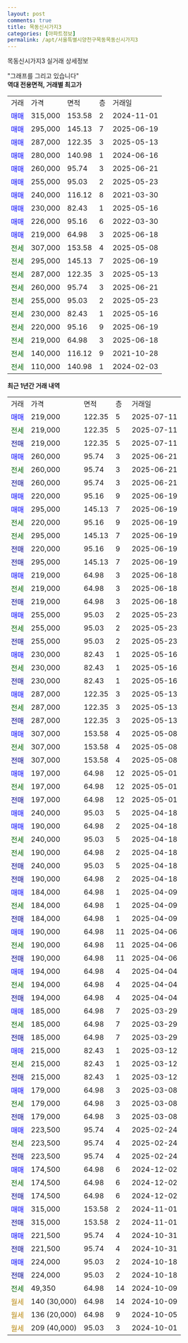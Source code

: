 ```yaml
---
layout: post
comments: true
title: 목동신시가지3
categories: [아파트정보]
permalink: /apt/서울특별시양천구목동목동신시가지3
---
```


목동신시가지3 실거래 상세정보

<script type="text/javascript">
  google.charts.load('current', {'packages':['line', 'corechart']});
  google.charts.setOnLoadCallback(drawChart);

  function drawChart() {
    var data = new google.visualization.DataTable();
    data.addColumn('date', '거래일');
    data.addColumn('number', "매매");
    data.addColumn('number', "전세");
    data.addColumn('number', "전매");

    data.addRows([[new Date(Date.parse("2025-07-11")), 219000, null, null], [new Date(Date.parse("2025-07-11")), null, 219000, null], [new Date(Date.parse("2025-07-11")), null, null, 219000], [new Date(Date.parse("2025-06-21")), 260000, null, null], [new Date(Date.parse("2025-06-21")), null, 260000, null], [new Date(Date.parse("2025-06-21")), null, null, 260000], [new Date(Date.parse("2025-06-19")), 220000, null, null], [new Date(Date.parse("2025-06-19")), 295000, null, null], [new Date(Date.parse("2025-06-19")), null, 220000, null], [new Date(Date.parse("2025-06-19")), null, 295000, null], [new Date(Date.parse("2025-06-19")), null, null, 220000], [new Date(Date.parse("2025-06-19")), null, null, 295000], [new Date(Date.parse("2025-06-18")), 219000, null, null], [new Date(Date.parse("2025-06-18")), null, 219000, null], [new Date(Date.parse("2025-06-18")), null, null, 219000], [new Date(Date.parse("2025-05-23")), 255000, null, null], [new Date(Date.parse("2025-05-23")), null, 255000, null], [new Date(Date.parse("2025-05-23")), null, null, 255000], [new Date(Date.parse("2025-05-16")), 230000, null, null], [new Date(Date.parse("2025-05-16")), null, 230000, null], [new Date(Date.parse("2025-05-16")), null, null, 230000], [new Date(Date.parse("2025-05-13")), 287000, null, null], [new Date(Date.parse("2025-05-13")), null, 287000, null], [new Date(Date.parse("2025-05-13")), null, null, 287000], [new Date(Date.parse("2025-05-08")), 307000, null, null], [new Date(Date.parse("2025-05-08")), null, 307000, null], [new Date(Date.parse("2025-05-08")), null, null, 307000], [new Date(Date.parse("2025-05-01")), 197000, null, null], [new Date(Date.parse("2025-05-01")), null, 197000, null], [new Date(Date.parse("2025-05-01")), null, null, 197000], [new Date(Date.parse("2025-04-18")), 240000, null, null], [new Date(Date.parse("2025-04-18")), 190000, null, null], [new Date(Date.parse("2025-04-18")), null, 240000, null], [new Date(Date.parse("2025-04-18")), null, 190000, null], [new Date(Date.parse("2025-04-18")), null, null, 240000], [new Date(Date.parse("2025-04-18")), null, null, 190000], [new Date(Date.parse("2025-04-09")), 184000, null, null], [new Date(Date.parse("2025-04-09")), null, 184000, null], [new Date(Date.parse("2025-04-09")), null, null, 184000], [new Date(Date.parse("2025-04-06")), 190000, null, null], [new Date(Date.parse("2025-04-06")), null, 190000, null], [new Date(Date.parse("2025-04-06")), null, null, 190000], [new Date(Date.parse("2025-04-04")), 194000, null, null], [new Date(Date.parse("2025-04-04")), null, 194000, null], [new Date(Date.parse("2025-04-04")), null, null, 194000], [new Date(Date.parse("2025-03-29")), 185000, null, null], [new Date(Date.parse("2025-03-29")), null, 185000, null], [new Date(Date.parse("2025-03-29")), null, null, 185000], [new Date(Date.parse("2025-03-12")), 215000, null, null], [new Date(Date.parse("2025-03-12")), null, 215000, null], [new Date(Date.parse("2025-03-12")), null, null, 215000], [new Date(Date.parse("2025-03-08")), 179000, null, null], [new Date(Date.parse("2025-03-08")), null, 179000, null], [new Date(Date.parse("2025-03-08")), null, null, 179000], [new Date(Date.parse("2025-02-24")), 223500, null, null], [new Date(Date.parse("2025-02-24")), null, 223500, null], [new Date(Date.parse("2025-02-24")), null, null, 223500], [new Date(Date.parse("2024-12-02")), 174500, null, null], [new Date(Date.parse("2024-12-02")), null, 174500, null], [new Date(Date.parse("2024-12-02")), null, null, 174500], [new Date(Date.parse("2024-11-01")), 315000, null, null], [new Date(Date.parse("2024-11-01")), null, null, 315000], [new Date(Date.parse("2024-10-31")), 221500, null, null], [new Date(Date.parse("2024-10-31")), null, null, 221500], [new Date(Date.parse("2024-10-18")), 224000, null, null], [new Date(Date.parse("2024-10-18")), null, null, 224000], [new Date(Date.parse("2024-10-09")), null, 49350, null], [new Date(Date.parse("2024-10-09")), null, null, null], [new Date(Date.parse("2024-10-05")), null, null, null], [new Date(Date.parse("2024-10-01")), null, null, null]]);

    var options = {
      hAxis: {
        format: 'yyyy/MM/dd'
      },    
      lineWidth: 0,
      pointsVisible: true,    
      title: '최근 1년간 유형별 실거래가 분포',
      legend: { position: 'bottom' }
    };

    var formatter = new google.visualization.NumberFormat({pattern:'###,###'} );
    formatter.format(data, 1);
    formatter.format(data, 2);
    
    setTimeout(function() {
        var chart = new google.visualization.LineChart(document.getElementById('columnchart_material'));
        chart.draw(data, (options));
        document.getElementById('loading').style.display = 'none';
    }, 200);
  }
</script>


<div id="loading" style="z-index:20; display: block; margin-left: 0px">"그래프를 그리고 있습니다"</div>
<div id="columnchart_material" style="width: 95%; margin-left: 0px; display: block"></div>
<!-- contents start -->
<b>역대 전용면적, 거래별 최고가</b>
<table class="sortable">
    <tr>
      <td>거래</td>
      <td>가격</td>
      <td>면적</td>
      <td>층</td>
      <td>거래일</td>
    </tr>
        <tr>
          <td><a style="color: blue">매매</a></td>
          <td>315,000</td>
          <td>153.58</td>
          <td>2</td>
          <td>2024-11-01</td>
        </tr>            <tr>
          <td><a style="color: blue">매매</a></td>
          <td>295,000</td>
          <td>145.13</td>
          <td>7</td>
          <td>2025-06-19</td>
        </tr>            <tr>
          <td><a style="color: blue">매매</a></td>
          <td>287,000</td>
          <td>122.35</td>
          <td>3</td>
          <td>2025-05-13</td>
        </tr>            <tr>
          <td><a style="color: blue">매매</a></td>
          <td>280,000</td>
          <td>140.98</td>
          <td>1</td>
          <td>2024-06-16</td>
        </tr>            <tr>
          <td><a style="color: blue">매매</a></td>
          <td>260,000</td>
          <td>95.74</td>
          <td>3</td>
          <td>2025-06-21</td>
        </tr>            <tr>
          <td><a style="color: blue">매매</a></td>
          <td>255,000</td>
          <td>95.03</td>
          <td>2</td>
          <td>2025-05-23</td>
        </tr>            <tr>
          <td><a style="color: blue">매매</a></td>
          <td>240,000</td>
          <td>116.12</td>
          <td>8</td>
          <td>2021-03-30</td>
        </tr>            <tr>
          <td><a style="color: blue">매매</a></td>
          <td>230,000</td>
          <td>82.43</td>
          <td>1</td>
          <td>2025-05-16</td>
        </tr>            <tr>
          <td><a style="color: blue">매매</a></td>
          <td>226,000</td>
          <td>95.16</td>
          <td>6</td>
          <td>2022-03-30</td>
        </tr>            <tr>
          <td><a style="color: blue">매매</a></td>
          <td>219,000</td>
          <td>64.98</td>
          <td>3</td>
          <td>2025-06-18</td>
        </tr>        
        <tr>
              <td><a style="color: darkgreen">전세</a></td>
              <td>307,000</td>
              <td>153.58</td>
              <td>4</td>
              <td>2025-05-08</td>
            </tr>            <tr>
              <td><a style="color: darkgreen">전세</a></td>
              <td>295,000</td>
              <td>145.13</td>
              <td>7</td>
              <td>2025-06-19</td>
            </tr>            <tr>
              <td><a style="color: darkgreen">전세</a></td>
              <td>287,000</td>
              <td>122.35</td>
              <td>3</td>
              <td>2025-05-13</td>
            </tr>            <tr>
              <td><a style="color: darkgreen">전세</a></td>
              <td>260,000</td>
              <td>95.74</td>
              <td>3</td>
              <td>2025-06-21</td>
            </tr>            <tr>
              <td><a style="color: darkgreen">전세</a></td>
              <td>255,000</td>
              <td>95.03</td>
              <td>2</td>
              <td>2025-05-23</td>
            </tr>            <tr>
              <td><a style="color: darkgreen">전세</a></td>
              <td>230,000</td>
              <td>82.43</td>
              <td>1</td>
              <td>2025-05-16</td>
            </tr>            <tr>
              <td><a style="color: darkgreen">전세</a></td>
              <td>220,000</td>
              <td>95.16</td>
              <td>9</td>
              <td>2025-06-19</td>
            </tr>            <tr>
              <td><a style="color: darkgreen">전세</a></td>
              <td>219,000</td>
              <td>64.98</td>
              <td>3</td>
              <td>2025-06-18</td>
            </tr>            <tr>
              <td><a style="color: darkgreen">전세</a></td>
              <td>140,000</td>
              <td>116.12</td>
              <td>9</td>
              <td>2021-10-28</td>
            </tr>            <tr>
              <td><a style="color: darkgreen">전세</a></td>
              <td>110,000</td>
              <td>140.98</td>
              <td>1</td>
              <td>2024-02-03</td>
            </tr>        
    
</table>

<b>최근 1년간 거래 내역</b>

<table class="sortable">
    <tr>
      <td>거래</td>
      <td>가격</td>
      <td>면적</td>
      <td>층</td>
      <td>거래일</td>
    </tr>
    <tr>
      <td><a style="color: blue">매매</a></td>
      <td>219,000</td>
      <td>122.35</td>
      <td>5</td>
      <td>2025-07-11</td>
    </tr>          <tr>
      <td><a style="color: darkgreen">전세</a></td>
      <td>219,000</td>
      <td>122.35</td>
      <td>5</td>
      <td>2025-07-11</td>
    </tr>          <tr>
      <td><a style="color: darkblue">전매</a></td>
      <td>219,000</td>
      <td>122.35</td>
      <td>5</td>
      <td>2025-07-11</td>
    </tr>          <tr>
      <td><a style="color: blue">매매</a></td>
      <td>260,000</td>
      <td>95.74</td>
      <td>3</td>
      <td>2025-06-21</td>
    </tr>          <tr>
      <td><a style="color: darkgreen">전세</a></td>
      <td>260,000</td>
      <td>95.74</td>
      <td>3</td>
      <td>2025-06-21</td>
    </tr>          <tr>
      <td><a style="color: darkblue">전매</a></td>
      <td>260,000</td>
      <td>95.74</td>
      <td>3</td>
      <td>2025-06-21</td>
    </tr>          <tr>
      <td><a style="color: blue">매매</a></td>
      <td>220,000</td>
      <td>95.16</td>
      <td>9</td>
      <td>2025-06-19</td>
    </tr>          <tr>
      <td><a style="color: blue">매매</a></td>
      <td>295,000</td>
      <td>145.13</td>
      <td>7</td>
      <td>2025-06-19</td>
    </tr>          <tr>
      <td><a style="color: darkgreen">전세</a></td>
      <td>220,000</td>
      <td>95.16</td>
      <td>9</td>
      <td>2025-06-19</td>
    </tr>          <tr>
      <td><a style="color: darkgreen">전세</a></td>
      <td>295,000</td>
      <td>145.13</td>
      <td>7</td>
      <td>2025-06-19</td>
    </tr>          <tr>
      <td><a style="color: darkblue">전매</a></td>
      <td>220,000</td>
      <td>95.16</td>
      <td>9</td>
      <td>2025-06-19</td>
    </tr>          <tr>
      <td><a style="color: darkblue">전매</a></td>
      <td>295,000</td>
      <td>145.13</td>
      <td>7</td>
      <td>2025-06-19</td>
    </tr>          <tr>
      <td><a style="color: blue">매매</a></td>
      <td>219,000</td>
      <td>64.98</td>
      <td>3</td>
      <td>2025-06-18</td>
    </tr>          <tr>
      <td><a style="color: darkgreen">전세</a></td>
      <td>219,000</td>
      <td>64.98</td>
      <td>3</td>
      <td>2025-06-18</td>
    </tr>          <tr>
      <td><a style="color: darkblue">전매</a></td>
      <td>219,000</td>
      <td>64.98</td>
      <td>3</td>
      <td>2025-06-18</td>
    </tr>          <tr>
      <td><a style="color: blue">매매</a></td>
      <td>255,000</td>
      <td>95.03</td>
      <td>2</td>
      <td>2025-05-23</td>
    </tr>          <tr>
      <td><a style="color: darkgreen">전세</a></td>
      <td>255,000</td>
      <td>95.03</td>
      <td>2</td>
      <td>2025-05-23</td>
    </tr>          <tr>
      <td><a style="color: darkblue">전매</a></td>
      <td>255,000</td>
      <td>95.03</td>
      <td>2</td>
      <td>2025-05-23</td>
    </tr>          <tr>
      <td><a style="color: blue">매매</a></td>
      <td>230,000</td>
      <td>82.43</td>
      <td>1</td>
      <td>2025-05-16</td>
    </tr>          <tr>
      <td><a style="color: darkgreen">전세</a></td>
      <td>230,000</td>
      <td>82.43</td>
      <td>1</td>
      <td>2025-05-16</td>
    </tr>          <tr>
      <td><a style="color: darkblue">전매</a></td>
      <td>230,000</td>
      <td>82.43</td>
      <td>1</td>
      <td>2025-05-16</td>
    </tr>          <tr>
      <td><a style="color: blue">매매</a></td>
      <td>287,000</td>
      <td>122.35</td>
      <td>3</td>
      <td>2025-05-13</td>
    </tr>          <tr>
      <td><a style="color: darkgreen">전세</a></td>
      <td>287,000</td>
      <td>122.35</td>
      <td>3</td>
      <td>2025-05-13</td>
    </tr>          <tr>
      <td><a style="color: darkblue">전매</a></td>
      <td>287,000</td>
      <td>122.35</td>
      <td>3</td>
      <td>2025-05-13</td>
    </tr>          <tr>
      <td><a style="color: blue">매매</a></td>
      <td>307,000</td>
      <td>153.58</td>
      <td>4</td>
      <td>2025-05-08</td>
    </tr>          <tr>
      <td><a style="color: darkgreen">전세</a></td>
      <td>307,000</td>
      <td>153.58</td>
      <td>4</td>
      <td>2025-05-08</td>
    </tr>          <tr>
      <td><a style="color: darkblue">전매</a></td>
      <td>307,000</td>
      <td>153.58</td>
      <td>4</td>
      <td>2025-05-08</td>
    </tr>          <tr>
      <td><a style="color: blue">매매</a></td>
      <td>197,000</td>
      <td>64.98</td>
      <td>12</td>
      <td>2025-05-01</td>
    </tr>          <tr>
      <td><a style="color: darkgreen">전세</a></td>
      <td>197,000</td>
      <td>64.98</td>
      <td>12</td>
      <td>2025-05-01</td>
    </tr>          <tr>
      <td><a style="color: darkblue">전매</a></td>
      <td>197,000</td>
      <td>64.98</td>
      <td>12</td>
      <td>2025-05-01</td>
    </tr>          <tr>
      <td><a style="color: blue">매매</a></td>
      <td>240,000</td>
      <td>95.03</td>
      <td>5</td>
      <td>2025-04-18</td>
    </tr>          <tr>
      <td><a style="color: blue">매매</a></td>
      <td>190,000</td>
      <td>64.98</td>
      <td>2</td>
      <td>2025-04-18</td>
    </tr>          <tr>
      <td><a style="color: darkgreen">전세</a></td>
      <td>240,000</td>
      <td>95.03</td>
      <td>5</td>
      <td>2025-04-18</td>
    </tr>          <tr>
      <td><a style="color: darkgreen">전세</a></td>
      <td>190,000</td>
      <td>64.98</td>
      <td>2</td>
      <td>2025-04-18</td>
    </tr>          <tr>
      <td><a style="color: darkblue">전매</a></td>
      <td>240,000</td>
      <td>95.03</td>
      <td>5</td>
      <td>2025-04-18</td>
    </tr>          <tr>
      <td><a style="color: darkblue">전매</a></td>
      <td>190,000</td>
      <td>64.98</td>
      <td>2</td>
      <td>2025-04-18</td>
    </tr>          <tr>
      <td><a style="color: blue">매매</a></td>
      <td>184,000</td>
      <td>64.98</td>
      <td>1</td>
      <td>2025-04-09</td>
    </tr>          <tr>
      <td><a style="color: darkgreen">전세</a></td>
      <td>184,000</td>
      <td>64.98</td>
      <td>1</td>
      <td>2025-04-09</td>
    </tr>          <tr>
      <td><a style="color: darkblue">전매</a></td>
      <td>184,000</td>
      <td>64.98</td>
      <td>1</td>
      <td>2025-04-09</td>
    </tr>          <tr>
      <td><a style="color: blue">매매</a></td>
      <td>190,000</td>
      <td>64.98</td>
      <td>11</td>
      <td>2025-04-06</td>
    </tr>          <tr>
      <td><a style="color: darkgreen">전세</a></td>
      <td>190,000</td>
      <td>64.98</td>
      <td>11</td>
      <td>2025-04-06</td>
    </tr>          <tr>
      <td><a style="color: darkblue">전매</a></td>
      <td>190,000</td>
      <td>64.98</td>
      <td>11</td>
      <td>2025-04-06</td>
    </tr>          <tr>
      <td><a style="color: blue">매매</a></td>
      <td>194,000</td>
      <td>64.98</td>
      <td>4</td>
      <td>2025-04-04</td>
    </tr>          <tr>
      <td><a style="color: darkgreen">전세</a></td>
      <td>194,000</td>
      <td>64.98</td>
      <td>4</td>
      <td>2025-04-04</td>
    </tr>          <tr>
      <td><a style="color: darkblue">전매</a></td>
      <td>194,000</td>
      <td>64.98</td>
      <td>4</td>
      <td>2025-04-04</td>
    </tr>          <tr>
      <td><a style="color: blue">매매</a></td>
      <td>185,000</td>
      <td>64.98</td>
      <td>7</td>
      <td>2025-03-29</td>
    </tr>          <tr>
      <td><a style="color: darkgreen">전세</a></td>
      <td>185,000</td>
      <td>64.98</td>
      <td>7</td>
      <td>2025-03-29</td>
    </tr>          <tr>
      <td><a style="color: darkblue">전매</a></td>
      <td>185,000</td>
      <td>64.98</td>
      <td>7</td>
      <td>2025-03-29</td>
    </tr>          <tr>
      <td><a style="color: blue">매매</a></td>
      <td>215,000</td>
      <td>82.43</td>
      <td>1</td>
      <td>2025-03-12</td>
    </tr>          <tr>
      <td><a style="color: darkgreen">전세</a></td>
      <td>215,000</td>
      <td>82.43</td>
      <td>1</td>
      <td>2025-03-12</td>
    </tr>          <tr>
      <td><a style="color: darkblue">전매</a></td>
      <td>215,000</td>
      <td>82.43</td>
      <td>1</td>
      <td>2025-03-12</td>
    </tr>          <tr>
      <td><a style="color: blue">매매</a></td>
      <td>179,000</td>
      <td>64.98</td>
      <td>3</td>
      <td>2025-03-08</td>
    </tr>          <tr>
      <td><a style="color: darkgreen">전세</a></td>
      <td>179,000</td>
      <td>64.98</td>
      <td>3</td>
      <td>2025-03-08</td>
    </tr>          <tr>
      <td><a style="color: darkblue">전매</a></td>
      <td>179,000</td>
      <td>64.98</td>
      <td>3</td>
      <td>2025-03-08</td>
    </tr>          <tr>
      <td><a style="color: blue">매매</a></td>
      <td>223,500</td>
      <td>95.74</td>
      <td>4</td>
      <td>2025-02-24</td>
    </tr>          <tr>
      <td><a style="color: darkgreen">전세</a></td>
      <td>223,500</td>
      <td>95.74</td>
      <td>4</td>
      <td>2025-02-24</td>
    </tr>          <tr>
      <td><a style="color: darkblue">전매</a></td>
      <td>223,500</td>
      <td>95.74</td>
      <td>4</td>
      <td>2025-02-24</td>
    </tr>          <tr>
      <td><a style="color: blue">매매</a></td>
      <td>174,500</td>
      <td>64.98</td>
      <td>6</td>
      <td>2024-12-02</td>
    </tr>          <tr>
      <td><a style="color: darkgreen">전세</a></td>
      <td>174,500</td>
      <td>64.98</td>
      <td>6</td>
      <td>2024-12-02</td>
    </tr>          <tr>
      <td><a style="color: darkblue">전매</a></td>
      <td>174,500</td>
      <td>64.98</td>
      <td>6</td>
      <td>2024-12-02</td>
    </tr>          <tr>
      <td><a style="color: blue">매매</a></td>
      <td>315,000</td>
      <td>153.58</td>
      <td>2</td>
      <td>2024-11-01</td>
    </tr>          <tr>
      <td><a style="color: darkblue">전매</a></td>
      <td>315,000</td>
      <td>153.58</td>
      <td>2</td>
      <td>2024-11-01</td>
    </tr>          <tr>
      <td><a style="color: blue">매매</a></td>
      <td>221,500</td>
      <td>95.74</td>
      <td>4</td>
      <td>2024-10-31</td>
    </tr>          <tr>
      <td><a style="color: darkblue">전매</a></td>
      <td>221,500</td>
      <td>95.74</td>
      <td>4</td>
      <td>2024-10-31</td>
    </tr>          <tr>
      <td><a style="color: blue">매매</a></td>
      <td>224,000</td>
      <td>95.03</td>
      <td>2</td>
      <td>2024-10-18</td>
    </tr>          <tr>
      <td><a style="color: darkblue">전매</a></td>
      <td>224,000</td>
      <td>95.03</td>
      <td>2</td>
      <td>2024-10-18</td>
    </tr>          <tr>
      <td><a style="color: darkgreen">전세</a></td>
      <td>49,350</td>
      <td>64.98</td>
      <td>14</td>
      <td>2024-10-09</td>
    </tr>          <tr>
      <td><a style="color: darkgoldenrod">월세</a></td>
      <td>140 (30,000)</td>
      <td>64.98</td>
      <td>14</td>
      <td>2024-10-09</td>
    </tr>          <tr>
      <td><a style="color: darkgoldenrod">월세</a></td>
      <td>136 (20,000)</td>
      <td>64.98</td>
      <td>9</td>
      <td>2024-10-05</td>
    </tr>          <tr>
      <td><a style="color: darkgoldenrod">월세</a></td>
      <td>209 (40,000)</td>
      <td>95.03</td>
      <td>3</td>
      <td>2024-10-01</td>
    </tr>      </table>
<!-- contents end -->    

